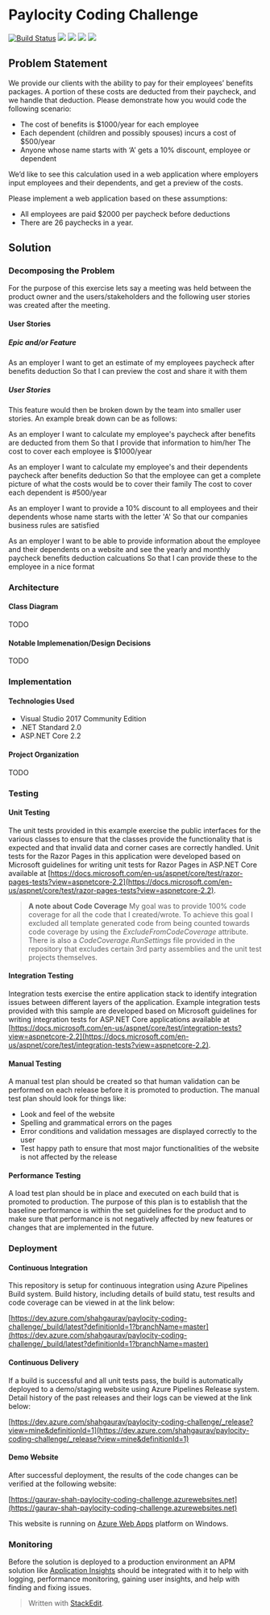 
# Paylocity Coding Challenge

[![Build Status](https://dev.azure.com/shahgaurav/paylocity-coding-challenge/_apis/build/status/paylocity-coding-challenge-ASP.NET%20Core-CI?branchName=master)](https://dev.azure.com/shahgaurav/paylocity-coding-challenge/_build/latest?definitionId=1?branchName=master) [![](https://img.shields.io/azure-devops/tests/shahgaurav/paylocity-coding-challenge/1.svg)](https://dev.azure.com/shahgaurav/paylocity-coding-challenge/_build/latest?definitionId=1?branchName=master) [![](https://img.shields.io/azure-devops/coverage/shahgaurav/paylocity-coding-challenge/1.svg)](https://dev.azure.com/shahgaurav/paylocity-coding-challenge/_build/latest?definitionId=1?branchName=master) [![](https://vsrm.dev.azure.com/shahgaurav/_apis/public/Release/badge/1f45e0ad-55b2-48e6-8f6b-63c5bae1265a/1/1)](https://dev.azure.com/shahgaurav/paylocity-coding-challenge/_release?view=mine&definitionId=1) [![](https://img.shields.io/website-up-down-green-red/https/gaurav-shah-paylocity-coding-challenge.azurewebsites.net.svg?label=Demo%20Website)](https://gaurav-shah-paylocity-coding-challenge.azurewebsites.net)

## Problem Statement
We provide our clients with the ability to pay for their employees’ benefits packages. A portion of these costs are deducted from their paycheck, and we handle that deduction. Please demonstrate how you would code the following scenario:
* The cost of benefits is $1000/year for each employee
* Each dependent (children and possibly spouses) incurs a cost of $500/year
* Anyone whose name starts with ‘A’ gets a 10% discount, employee or dependent

We’d like to see this calculation used in a web application where employers input employees and their dependents, and get a preview of the costs.

Please implement a web application based on these assumptions:
* All employees are paid $2000 per paycheck before deductions
* There are 26 paychecks in a year.

## Solution
### Decomposing the Problem
For the purpose of this exercise lets say a meeting was held between the product owner and the users/stakeholders and the following user stories was created after the meeting.
#### User Stories
##### Epic and/or Feature
As an employer
I want to get an estimate of my employees paycheck after benefits deduction
So that I can preview the cost and share it with them

##### User Stories
This feature would then be broken down by the team into smaller user stories. An example break down can be as follows:

As an employer
I want to calculate my employee's paycheck after benefits are deducted from them
So that I provide that information to him/her
The cost to cover each employee is $1000/year

As an employer
I want to calculate my employee's and their dependents paycheck after benefits deduction
So that the employee can get a complete picture of what the costs would be to cover their family
The cost to cover each dependent is #500/year

As an employer
I want to provide a 10% discount to all employees and their dependents whose name starts with the letter 'A'
So that our companies business rules are satisfied

As an employer
I want to be able to provide information about the employee and their dependents on a website and see the yearly and monthly paycheck benefits deduction calcuations
So that I can provide these to the employee in a nice format

### Architecture
#### Class Diagram
TODO
#### Notable Implemenation/Design Decisions
TODO
### Implementation
#### Technologies Used

 - Visual Studio 2017 Community Edition
 - .NET Standard 2.0
 - ASP.NET Core 2.2

#### Project Organization
TODO

### Testing
#### Unit Testing
The unit tests provided in this example exercise the public interfaces for the various classes to ensure that the classes provide the functionality that is expected and that invalid data and corner cases are correctly handled. Unit tests for the Razor Pages in this application were developed based on Microsoft guidelines for writing unit tests for Razor Pages in ASP.NET Core available at [https://docs.microsoft.com/en-us/aspnet/core/test/razor-pages-tests?view=aspnetcore-2.2](https://docs.microsoft.com/en-us/aspnet/core/test/razor-pages-tests?view=aspnetcore-2.2).

> **A note about Code Coverage**
> My goal was to provide 100% code coverage for all the code that I created/wrote. To achieve this goal I excluded all template generated code from being counted towards code coverage by using the *ExcludeFromCodeCoverage* attribute. There is also a *CodeCoverage.RunSettings* file provided in the repository that excludes certain 3rd party assemblies and the unit test projects themselves.

#### Integration Testing
Integration tests exercise the entire application stack to identify integration issues between different layers of the application. Example integration tests provided with this sample are developed based on Microsoft guidelines for writing integration tests for ASP.NET Core applications available at [https://docs.microsoft.com/en-us/aspnet/core/test/integration-tests?view=aspnetcore-2.2](https://docs.microsoft.com/en-us/aspnet/core/test/integration-tests?view=aspnetcore-2.2).
#### Manual Testing
A manual test plan should be created so that human validation can be performed on each release before it is promoted to production. The manual test plan should look for things like:
- Look and feel of the website
- Spelling and grammatical errors on the pages
- Error conditions and validation messages are displayed correctly to the user
- Test happy path to ensure that most major functionalities of the website is not affected by the release
#### Performance Testing
A load test plan should be in place and executed on each build that is promoted to production. The purpose of this plan is to establish that the baseline performance is within the set guidelines for the product and to make sure that performance is not negatively affected by new features or changes that are implemented in the future.

### Deployment
#### Continuous Integration
This repository is setup for continuous integration using Azure Pipelines Build system. Build history, including details of build statu, test results and code coverage can be viewed in at the link below:

[https://dev.azure.com/shahgaurav/paylocity-coding-challenge/_build/latest?definitionId=1?branchName=master](https://dev.azure.com/shahgaurav/paylocity-coding-challenge/_build/latest?definitionId=1?branchName=master)
#### Continuous Delivery
If a build is successful and all unit tests pass, the build is automatically deployed to a demo/staging website using Azure Pipelines Release system. Detail history of the past releases  and their logs can be viewed at the link below:

[https://dev.azure.com/shahgaurav/paylocity-coding-challenge/_release?view=mine&definitionId=1](https://dev.azure.com/shahgaurav/paylocity-coding-challenge/_release?view=mine&definitionId=1)
#### Demo Website
After successful deployment, the results of the code changes can be verified at the following website:

[https://gaurav-shah-paylocity-coding-challenge.azurewebsites.net](https://gaurav-shah-paylocity-coding-challenge.azurewebsites.net)

This website is running on [Azure Web Apps](https://azure.microsoft.com/en-us/services/app-service/web/) platform  on Windows.

### Monitoring
Before the solution is deployed to a production environment an APM solution like [Application Insights](https://docs.microsoft.com/en-us/azure/application-insights/app-insights-overview) should be integrated with it to help with logging, performance monitoring, gaining user insights, and help with finding and fixing issues.


> Written with [StackEdit](https://stackedit.io/).